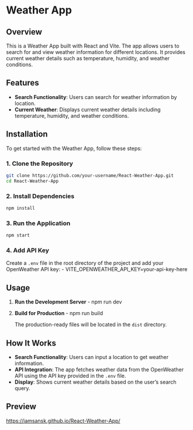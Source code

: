 # Weather App

## Overview

This is a Weather App built with React and Vite. The app allows users to search for and view weather information for different locations. It provides current weather details such as temperature, humidity, and weather conditions.

## Features

- **Search Functionality**: Users can search for weather information by location.
- **Current Weather**: Displays current weather details including temperature, humidity, and weather conditions.

## Installation

To get started with the Weather App, follow these steps:

### 1. Clone the Repository

```bash
git clone https://github.com/your-username/React-Weather-App.git
cd React-Weather-App
```

### 2. Install Dependencies

```bash
npm install
```

### 3. Run the Application

```bash
npm start
```


### 4. **Add API Key**

   Create a `.env` file in the root directory of the project and add your OpenWeather API key: - 
   VITE_OPENWEATHER_API_KEY=your-api-key-here

## Usage

1. **Run the Development Server** - 
   npm run dev

2. **Build for Production** - 
   npm run build

   The production-ready files will be located in the `dist` directory.

## How It Works

- **Search Functionality**: Users can input a location to get weather information.
- **API Integration**: The app fetches weather data from the OpenWeather API using the API key provided in the `.env` file.
- **Display**: Shows current weather details based on the user’s search query.
## Preview
  https://iamsansk.github.io/React-Weather-App/
